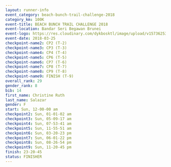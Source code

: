 ```yaml
---
layout: runner-info 
event_category: beach-bunch-trail-challenge-2018 
category_km: 100K 
event-title: BEACH BUNCH TRAIL CHALLENGE 2018 
event-location: Bandar Seri Begawan Brunei 
event-logo: https://res.cloudinary.com/dykbosktl/image/upload/v1573625354/Logo/Logo_qug4sc.jpg 
event-date: 2018-03-25 
checkpoint-name2: CP2 (T-2) 
checkpoint-name3: CP3 (T-3) 
checkpoint-name4: CP4 (T-4) 
checkpoint-name5: CP6 (T-5) 
checkpoint-name6: CP7 (T-6) 
checkpoint-name7: CP8 (T-7) 
checkpoint-name8: CP9 (T-8) 
checkpoint-name9: FINISH (T-9) 
overall_rank: 29
gender_rank: 8
bib: 14
first_name: Christine Ruth
last_name: Salazar
gender: F
start: Sun, 12-00-00 am
checkpoint2: Sun, 01-01-02 am
checkpoint3: Sun, 05-09-17 am
checkpoint4: Sun, 07-53-41 am
checkpoint5: Sun, 11-55-51 am
checkpoint6: Sun, 03-20-23 pm
checkpoint7: Sun, 06-01-22 pm
checkpoint8: Sun, 08-26-54 pm
checkpoint9: Sun, 11-20-45 pm
finish: 23-20-45
status: FINISHER
---
```

